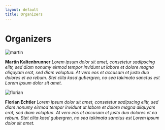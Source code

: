 ```yaml
---
layout: default
title: Organizers
---
```


<div id="organizers">
  <h1 class="pageTitle">Organizers</h1>
  <div class="organizersContent">
    <div class="organizer">
      <div class="circular-img">
        <img alt="martin" src="/workshop/assets/img/avatar_placeholder.jpg">
      </div>  
      <p>
        <strong>Martin Kaltenbrunner</strong> <em> Lorem ipsum dolor sit amet, consetetur sadipscing elitr, sed diam nonumy eirmod tempor invidunt ut labore et dolore magna aliquyam erat, sed diam voluptua. At vero eos et accusam et justo duo dolores et ea rebum. Stet clita kasd gubergren, no sea takimata sanctus est Lorem ipsum dolor sit amet.</em>
      </p>
    </div>
    <div class="organizer">
      <div class="circular-img">
        <img alt="florian" src="/workshop/assets/img/avatar_placeholder.jpg">
      </div>
      <p>
        <strong>Florian Echtler</strong> <em> Lorem ipsum dolor sit amet, consetetur sadipscing elitr, sed diam nonumy eirmod tempor invidunt ut labore et dolore magna aliquyam erat, sed diam voluptua. At vero eos et accusam et justo duo dolores et ea rebum. Stet clita kasd gubergren, no sea takimata sanctus est Lorem ipsum dolor sit amet.</em>
      </p>
    </div>
  </div>
</div>
